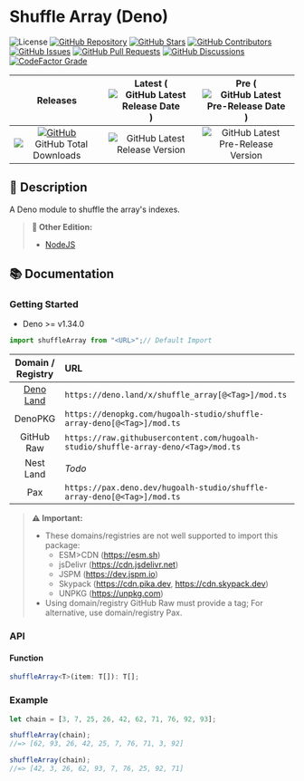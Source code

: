 # Shuffle Array (Deno)

![License](https://img.shields.io/static/v1?label=License&message=MIT&style=flat-square "License")
[![GitHub Repository](https://img.shields.io/badge/Repository-181717?logo=github&logoColor=ffffff&style=flat-square "GitHub Repository")](https://github.com/hugoalh-studio/shuffle-array-deno)
[![GitHub Stars](https://img.shields.io/github/stars/hugoalh-studio/shuffle-array-deno?label=Stars&logo=github&logoColor=ffffff&style=flat-square "GitHub Stars")](https://github.com/hugoalh-studio/shuffle-array-deno/stargazers)
[![GitHub Contributors](https://img.shields.io/github/contributors/hugoalh-studio/shuffle-array-deno?label=Contributors&logo=github&logoColor=ffffff&style=flat-square "GitHub Contributors")](https://github.com/hugoalh-studio/shuffle-array-deno/graphs/contributors)
[![GitHub Issues](https://img.shields.io/github/issues-raw/hugoalh-studio/shuffle-array-deno?label=Issues&logo=github&logoColor=ffffff&style=flat-square "GitHub Issues")](https://github.com/hugoalh-studio/shuffle-array-deno/issues)
[![GitHub Pull Requests](https://img.shields.io/github/issues-pr-raw/hugoalh-studio/shuffle-array-deno?label=Pull%20Requests&logo=github&logoColor=ffffff&style=flat-square "GitHub Pull Requests")](https://github.com/hugoalh-studio/shuffle-array-deno/pulls)
[![GitHub Discussions](https://img.shields.io/github/discussions/hugoalh-studio/shuffle-array-deno?label=Discussions&logo=github&logoColor=ffffff&style=flat-square "GitHub Discussions")](https://github.com/hugoalh-studio/shuffle-array-deno/discussions)
[![CodeFactor Grade](https://img.shields.io/codefactor/grade/github/hugoalh-studio/shuffle-array-deno?label=Grade&logo=codefactor&logoColor=ffffff&style=flat-square "CodeFactor Grade")](https://www.codefactor.io/repository/github/hugoalh-studio/shuffle-array-deno)

| **Releases** | **Latest** (![GitHub Latest Release Date](https://img.shields.io/github/release-date/hugoalh-studio/shuffle-array-deno?label=&style=flat-square "GitHub Latest Release Date")) | **Pre** (![GitHub Latest Pre-Release Date](https://img.shields.io/github/release-date-pre/hugoalh-studio/shuffle-array-deno?label=&style=flat-square "GitHub Latest Pre-Release Date")) |
|:-:|:-:|:-:|
| [![GitHub](https://img.shields.io/badge/GitHub-181717?logo=github&logoColor=ffffff&style=flat-square "GitHub")](https://github.com/hugoalh-studio/shuffle-array-deno/releases) ![GitHub Total Downloads](https://img.shields.io/github/downloads/hugoalh-studio/shuffle-array-deno/total?label=&style=flat-square "GitHub Total Downloads") | ![GitHub Latest Release Version](https://img.shields.io/github/release/hugoalh-studio/shuffle-array-deno?sort=semver&label=&style=flat-square "GitHub Latest Release Version") | ![GitHub Latest Pre-Release Version](https://img.shields.io/github/release/hugoalh-studio/shuffle-array-deno?include_prereleases&sort=semver&label=&style=flat-square "GitHub Latest Pre-Release Version") |

## 📝 Description

A Deno module to shuffle the array's indexes.

> **🔗 Other Edition:**
>
> - [NodeJS](https://github.com/hugoalh-studio/shuffle-array-nodejs)

## 📚 Documentation

### Getting Started

- Deno >= v1.34.0

```ts
import shuffleArray from "<URL>";// Default Import
```

| **Domain / Registry** | **URL** |
|:-:|:--|
| [Deno Land](https://deno.land/x/shuffle_array) | `https://deno.land/x/shuffle_array[@<Tag>]/mod.ts` |
| DenoPKG | `https://denopkg.com/hugoalh-studio/shuffle-array-deno[@<Tag>]/mod.ts` |
| GitHub Raw | `https://raw.githubusercontent.com/hugoalh-studio/shuffle-array-deno/<Tag>/mod.ts` |
| Nest Land | *Todo* |
| Pax | `https://pax.deno.dev/hugoalh-studio/shuffle-array-deno[@<Tag>]/mod.ts` |

> **⚠ Important:**
>
> - These domains/registries are not well supported to import this package:
>   - ESM>CDN (https://esm.sh)
>   - jsDelivr (https://cdn.jsdelivr.net)
>   - JSPM (https://dev.jspm.io)
>   - Skypack (https://cdn.pika.dev, https://cdn.skypack.dev)
>   - UNPKG (https://unpkg.com)
> - Using domain/registry GitHub Raw must provide a tag; For alternative, use domain/registry Pax.

### API

#### Function

```ts
shuffleArray<T>(item: T[]): T[];
```

### Example

```js
let chain = [3, 7, 25, 26, 42, 62, 71, 76, 92, 93];

shuffleArray(chain);
//=> [62, 93, 26, 42, 25, 7, 76, 71, 3, 92]

shuffleArray(chain);
//=> [42, 3, 26, 62, 93, 7, 76, 25, 92, 71]
```
